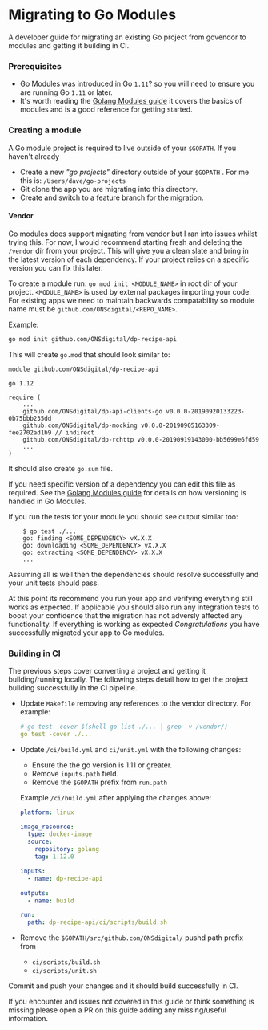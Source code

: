 Migrating to Go Modules
=======================

A developer guide for migrating an existing Go project from govendor to modules and getting it building in CI.

### Prerequisites
- Go Modules was introduced in Go `1.11`? so you will need to ensure you are running Go `1.11` or later.
- It's worth reading the [Golang Modules guide](https://blog.golang.org/using-go-modules) it covers the 
basics of modules and is a good reference for getting started.

### Creating a module

A Go module project is required to live outside of your `$GOPATH`. If you haven't already 
- Create a new _"go projects"_ directory outside of your `$GOPATH` . For me this is: `/Users/dave/go-projects`
- Git clone the app you are migrating into this directory.
- Create and switch to a feature branch for the migration.

#### Vendor
Go modules does support migrating from vendor but I ran into issues whilst trying this. For now, I would recommend
 starting fresh and deleting the `/vendor` dir from your project. This will give you a clean slate and bring in the
  latest version of each dependency. If your project relies on a specific version you can fix this later.

To create a module run: `go mod init <MODULE_NAME>` in root dir of your project. `<MODULE_NAME>` is used by external
 packages importing your code. For existing apps we need to maintain backwards compatability so module name must be
  `github.com/ONSdigital/<REPO_NAME>`.

Example:
```bash
go mod init github.com/ONSdigital/dp-recipe-api
``` 
This will create `go.mod` that should look similar to:
```
module github.com/ONSdigital/dp-recipe-api

go 1.12

require (
    ...
    github.com/ONSdigital/dp-api-clients-go v0.0.0-20190920133223-0b75bbb235dd
    github.com/ONSdigital/dp-mocking v0.0.0-20190905163309-fee2702ad1b9 // indirect
    github.com/ONSdigital/dp-rchttp v0.0.0-20190919143000-bb5699e6fd59
    ... 
)
```
It should also create `go.sum` file.

If you need specific version of a dependency you can edit this file as required. See the 
[Golang Modules guide](https://blog.golang.org/using-go-modules) for details on how versioning is handled in Go Modules.

If you run the tests for your module you should see output similar too:
```
    $ go test ./...
    go: finding <SOME_DEPENDENCY> vX.X.X
    go: downloading <SOME_DEPENDENCY> vX.X.X
    go: extracting <SOME_DEPENDENCY> vX.X.X
    ...
```
Assuming all is well then the dependencies should resolve successfully and your unit tests should pass.

At this point its recommend you run your app and verifying everything still works as expected. If applicable you
 should also run any integration tests to boost your confidence that the migration has not adversly affected any
  functionality. If everything is working as expected *Congratulations* you have successfully migrated your app to
   Go modules.
   
### Building in CI
The previous steps cover converting a project and getting it building/running locally. The following steps detail how
 to get the project building successfully in the CI pipeline.

- Update `Makefile` removing any references to the vendor directory. For example:
    ```yaml
    # go test -cover $(shell go list ./... | grep -v /vendor/)
    go test -cover ./...
    ```
- Update `/ci/build.yml` and `ci/unit.yml` with the following changes:
    - Ensure the the go version is 1.11 or greater.
    - Remove `inputs.path` field.
    - Remove the `$GOPATH` prefix from `run.path`
   
   Example `/ci/build.yml` after applying the changes above:
    ```yaml
    platform: linux
    
    image_resource:
      type: docker-image
      source:
        repository: golang
        tag: 1.12.0
    
    inputs:
      - name: dp-recipe-api 

    outputs:
      - name: build
    
    run:
      path: dp-recipe-api/ci/scripts/build.sh
    ```
- Remove the `$GOPATH/src/github.com/ONSdigital/` pushd path prefix from
    - `ci/scripts/build.sh`
    - `ci/scripts/unit.sh`

Commit and push your changes and it should build successfully in CI.

If you encounter and issues not covered in this guide or think something is missing please open a PR on this guide
 adding any missing/useful information.
